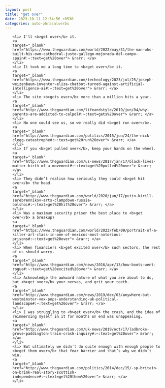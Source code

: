 ```yaml
---
layout: post
title: "get over"
date: 2023-10-11 12:34:56 +0530
categories: auto-phrasalverbs
---
```

<ol>

    <li> I’ll <b>get over</b> it.
    <a 
    target="_blank" 
    href="https://www.theguardian.com/world/2022/may/31/the-man-who-built-his-own-cathedral-justo-gallego-mejorada-del-campo-spain#:~:text=get%20over"> &rarr; </a>
    </li>
    <li> It took me a long time to <b>get over</b> it.
    <a 
    target="_blank" 
    href="https://www.theguardian.com/technology/2023/jul/25/joseph-weizenbaum-inventor-eliza-chatbot-turned-against-artificial-intelligence-ai#:~:text=get%20over"> &rarr; </a>
    </li>
    <li> The site <b>gets over</b> more than a million hits a year.
    <a 
    target="_blank" 
    href="http://www.theguardian.com/lifeandstyle/2019/jun/04/why-parents-are-addicted-to-calpol#:~:text=gets%20over"> &rarr; </a>
    </li>
    <li> No one could see us, so we really did <b>get run over</b>.
    <a 
    target="_blank" 
    href="http://www.theguardian.com/politics/2015/jun/24/the-nick-clegg-catastrophe#:~:text=get%20run%20over"> &rarr; </a>
    </li>
    <li> If you <b>get pulled over</b>, keep your hands on the wheel.
    <a 
    target="_blank" 
    href="http://www.theguardian.com/us-news/2017/jan/17/black-lives-matter-birth-of-a-movement#:~:text=get%20pulled%20over"> &rarr; </a>
    </li>
    <li> They didn’t realise how seriously they could <b>get hit over</b> the head.
    <a 
    target="_blank" 
    href="http://www.theguardian.com/world/2020/jan/17/putin-kirill-serebrennikov-arts-clampdown-russia-bolshoi#:~:text=get%20hit%20over"> &rarr; </a>
    </li>
    <li> Was a maximum security prison the best place to <b>get over</b> a breakup?
    <a 
    target="_blank" 
    href="https://www.theguardian.com/world/2023/feb/09/portrait-of-a-killer-art-class-in-one-of-mexicos-most-notorious-prisons#:~:text=get%20over"> &rarr; </a>
    </li>
    <li> When financiers <b>get excited over</b> such sectors, the rest of us should worry.
    <a 
    target="_blank" 
    href="http://www.theguardian.com/news/2016/apr/13/how-boots-went-rogue#:~:text=get%20excited%20over"> &rarr; </a>
    </li>
    <li> Acknowledge the awkward nature of what you are about to do, but <b>get over</b> your nerves, and grit your teeth.
    <a 
    target="_blank" 
    href="http://www.theguardian.com/news/2019/dec/03/anywhere-but-westminster-vox-pops-understanding-uk-political-landscape#:~:text=get%20over"> &rarr; </a>
    </li>
    <li> I was struggling to <b>get over</b> the crash, and the idea of reimmersing myself in it for months on end was unappealing.
    <a 
    target="_blank" 
    href="http://www.theguardian.com/uk-news/2019/oct/17/ladbroke-grove-paddington-train-crash-inquiry#:~:text=get%20over"> &rarr; </a>
    </li>
    <li> But ultimately we didn’t do quite enough with enough people to <b>get them over</b> that fear barrier and that’s why we didn’t win.
    <a 
    target="_blank" 
    href="http://www.theguardian.com/politics/2014/dec/15/-sp-britain-on-brink-real-story-scottish-independence#:~:text=get%20them%20over"> &rarr; </a>
    </li>